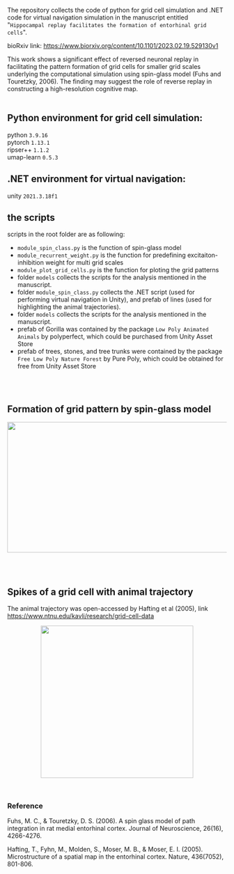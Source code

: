The repository collects the code of python for grid cell simulation and .NET code for virtual navigation simulation in the manuscript entitled "`Hippocampal replay facilitates the formation of entorhinal grid cells`". <br />

bioRxiv link: https://www.biorxiv.org/content/10.1101/2023.02.19.529130v1 <br />

This work shows a significant effect of reversed neuronal replay in facilitating the pattern formation of grid cells for smaller grid scales underlying the computational simulation using spin-glass model (Fuhs and Touretzky, 2006). The finding may suggest the role of reverse replay in constructing a high-resolution cognitive map. <br /><br />


## Python environment for grid cell simulation: <br />
python `3.9.16` <br />
pytorch `1.13.1` <br />
ripser++ `1.1.2` <br />
umap-learn `0.5.3` <br />

## .NET environment for virtual navigation: <br />
unity `2021.3.18f1` 


## the scripts<br />
scripts in the root folder are as following:
<br />
- `module_spin_class.py` is the function of spin-glass model<br />
- `module_recurrent_weight.py` is the function for predefining excitaiton-inhibition weight for multi grid scales<br />
- `module_plot_grid_cells.py` is the function for ploting the grid patterns<br />
- folder `models` collects the scripts for the analysis mentioned in the manuscript.<br />
- folder `module_spin_class.py` collects the .NET script (used for performing virtual navigation in Unity), and prefab of lines (used for highlighting the animal trajectories). 
- folder `models` collects the scripts for the analysis mentioned in the manuscript.<br />
- prefab of Gorilla was contained by the package `Low Poly Animated Animals` by polyperfect, which could be purchased from Unity Asset Store
- prefab of trees, stones, and tree trunks were contained by the package `Free Low Poly Nature Forest` by Pure Poly, which could be obtained for free from Unity Asset Store

<br /><br />

## Formation of grid pattern by spin-glass model <br />
<p align="center">
  <img src="https://github.com/ZHANGneuro/Hippocampal-replay-facilitates-the-formation-of-entorhinal-grid-cells/blob/main/video_1_grid_pattern_git.gif" width="700" height="300" loop=infinite/>
</p>

<br />
<br />

## Spikes of a grid cell with animal trajectory <br />
The animal trajectory was open-accessed by Hafting et al (2005), link https://www.ntnu.edu/kavli/research/grid-cell-data <br />

<p align="center">
  <img src="https://github.com/ZHANGneuro/Hippocampal-replay-facilitates-the-formation-of-entorhinal-grid-cells/blob/main/video_2_firing_rate_git.gif" width="350" height="350" loop=infinite/>
</p>
<br />


### Reference <br />
Fuhs, M. C., & Touretzky, D. S. (2006). A spin glass model of path integration in rat medial entorhinal cortex. Journal of Neuroscience, 26(16), 4266-4276.

Hafting, T., Fyhn, M., Molden, S., Moser, M. B., & Moser, E. I. (2005). Microstructure of a spatial map in the entorhinal cortex. Nature, 436(7052), 801-806.<br />
